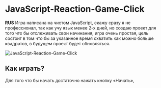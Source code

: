 # JavaScript-Reaction-Game-Click
<b>RUS</b> Игра написана на чистом JavaScript, скажу сразу я не профессионал, так как учу язык менее 2-х дней, но создаю проект для того что бы отслеживать свои начинания, игра очень простая, цель состоит в том что бы за указанное время схватить как можно больше квадратов, в будущем проект будет обновляться.
 
 <img src="https://sun9-62.userapi.com/qKx1-1Jntn3uC11teHoRhlBVBMtuw6BgW_rcMw/JNn_zgtuaco.jpg" title="JavaScript-Reaction-Game-Click">
 
<h2>Как играть?</h2>
Для того что бы начать достаточно нажать кнопку «Начать», 

